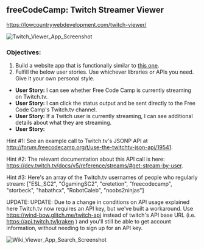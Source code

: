 ## freeCodeCamp: Twitch Streamer Viewer

<https://lowcountrywebdevelopment.com/twitch-viewer/>

![Twitch_Viewer_App_Screenshot](https://carpentercacsci.files.wordpress.com/2017/12/twitch_viewer_screenshot_small.png)

### Objectives:

1. Build a website app that is functionally similar to [this one](https://codepen.io/FreeCodeCamp/full/Myvqmo/).
2. Fulfill the below user stories. Use whichever libraries or APIs you need. Give it your own personal style.

  - **User Story:** I can see whether Free Code Camp is currently streaming on Twitch.tv.
  - **User Story:** I can click the status output and be sent directly to the Free Code Camp's Twitch.tv channel.
  - **User Story:** If a Twitch user is currently streaming, I can see additional details about what they are streaming.
  - **User Story:** 

  Hint #1: See an example call to Twitch.tv's JSONP API at http://forum.freecodecamp.org/t/use-the-twitchtv-json-api/19541.
  
  Hint #2: The relevant documentation about this API call is here: https://dev.twitch.tv/docs/v5/reference/streams/#get-stream-by-user.
  
  Hint #3: Here's an array of the Twitch.tv usernames of people who regularly stream: ["ESL_SC2", "OgamingSC2", "cretetion", "freecodecamp", "storbeck", "habathcx", "RobotCaleb", "noobs2ninjas"]
  
  UPDATE: UPDATE: Due to a change in conditions on API usage explained here Twitch.tv now requires an API key, but we've built a workaround. Use https://wind-bow.glitch.me/twitch-api instead of twitch's API base URL (i.e. https://api.twitch.tv/kraken ) and you'll still be able to get account information, without needing to sign up for an API key.
  
![Wiki_Viewer_App_Search_Screenshot](https://carpentercacsci.files.wordpress.com/2017/12/wiki_viewer_search1.jpg)
